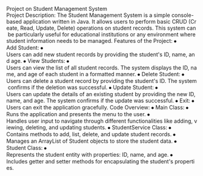 Project on Student Management System 
Project Description: The Student Management System is a simple console-based application written in Java. It allows users to perform basic CRUD (Create, Read, Update, Delete) operations on student records. This system can be particularly useful for educational institutions or any environment where student information needs to be managed.
Features of the Project:
⦁	Add Student:
⦁	Users can add new student records by providing the student's ID, name, and age.
⦁	View Students:
⦁	Users can view the list of all student records. The system displays the ID, name, and age of each student in a formatted manner.
⦁	Delete Student:
⦁	Users can delete a student record by providing the student's ID. The system confirms if the deletion was successful.
⦁	Update Student:
⦁	Users can update the details of an existing student by providing the new ID, name, and age. The system confirms if the update was successful.
⦁	Exit:
⦁	Users can exit the application gracefully.
Code Overview:
⦁	Main Class:
⦁	Runs the application and presents the menu to the user.
⦁	Handles user input to navigate through different functionalities like adding, viewing, deleting, and updating students.
⦁	StudentService Class:
⦁	Contains methods to add, list, delete, and update student records.
⦁	Manages an ArrayList of Student objects to store the student data.
⦁	Student Class:
⦁	Represents the student entity with properties: ID, name, and age.
⦁	Includes getter and setter methods for encapsulating the student's properties.


 
